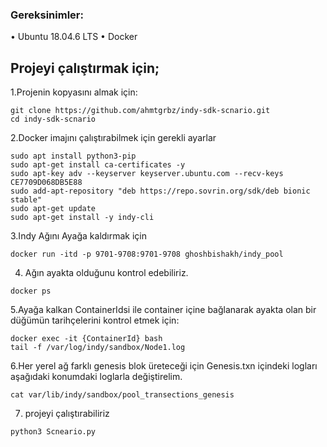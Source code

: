 ### Gereksinimler:
•	Ubuntu 18.04.6 LTS
•	 Docker


## Projeyi çalıştırmak için;

1.Projenin kopyasını almak için:
```
git clone https://github.com/ahmtgrbz/indy-sdk-scnario.git
cd indy-sdk-scnario
```

2.Docker imajını çalıştırabilmek için gerekli ayarlar
```
sudo apt install python3-pip
sudo apt-get install ca-certificates -y
sudo apt-key adv --keyserver keyserver.ubuntu.com --recv-keys CE7709D068DB5E88
sudo add-apt-repository "deb https://repo.sovrin.org/sdk/deb bionic stable"
sudo apt-get update
sudo apt-get install -y indy-cli
```

3.Indy Ağını Ayağa kaldırmak için
```
docker run -itd -p 9701-9708:9701-9708 ghoshbishakh/indy_pool
```

4. Ağın ayakta olduğunu kontrol edebiliriz.
```
docker ps
```

5.Ayağa kalkan ContainerIdsi ile container içine bağlanarak ayakta olan bir düğümün tarihçelerini kontrol etmek için:
```
docker exec -it {ContainerId} bash
tail -f /var/log/indy/sandbox/Node1.log
```

6.Her yerel ağ farklı genesis blok üreteceği için Genesis.txn içindeki logları aşağıdaki konumdaki loglarla değiştirelim.
```
cat var/lib/indy/sandbox/pool_transections_genesis
```

7. projeyi çalıştırabiliriz
```
python3 Scneario.py
```

